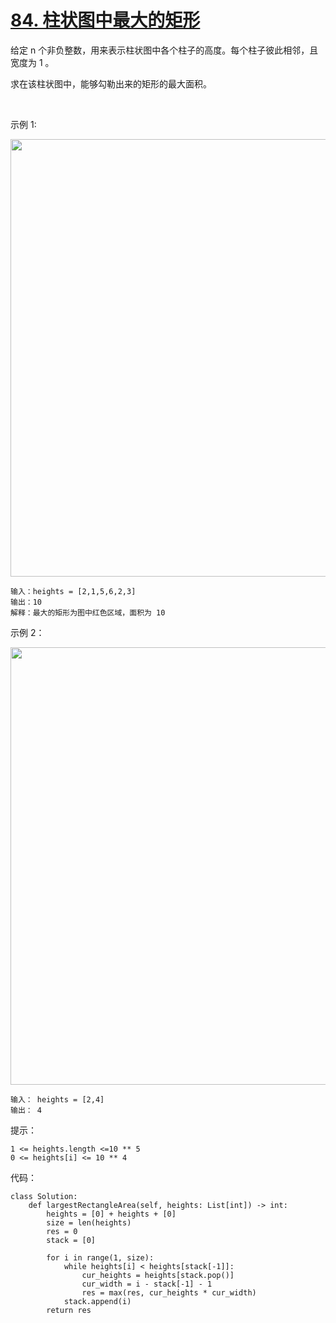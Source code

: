# [84. 柱状图中最大的矩形](https://leetcode-cn.com/problems/largest-rectangle-in-histogram/)

给定 n 个非负整数，用来表示柱状图中各个柱子的高度。每个柱子彼此相邻，且宽度为 1 。

求在该柱状图中，能够勾勒出来的矩形的最大面积。

 

示例 1:

<img src="https://assets.leetcode.com/uploads/2021/01/04/histogram.jpg" width="700" />

```
输入：heights = [2,1,5,6,2,3]
输出：10
解释：最大的矩形为图中红色区域，面积为 10
```
示例 2：

<img src="https://assets.leetcode.com/uploads/2021/01/04/histogram-1.jpg" width="700" />

```
输入： heights = [2,4]
输出： 4
```

提示：
```
1 <= heights.length <=10 ** 5
0 <= heights[i] <= 10 ** 4
```

代码：
```python3
class Solution:
    def largestRectangleArea(self, heights: List[int]) -> int:
        heights = [0] + heights + [0]
        size = len(heights)
        res = 0
        stack = [0]

        for i in range(1, size):
            while heights[i] < heights[stack[-1]]:
                cur_heights = heights[stack.pop()]
                cur_width = i - stack[-1] - 1
                res = max(res, cur_heights * cur_width)
            stack.append(i)
        return res
```